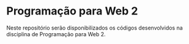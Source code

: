 # Programação para Web 2

Neste repositório serão disponibilizados os códigos desenvolvidos na disciplina de Programação para Web 2.
